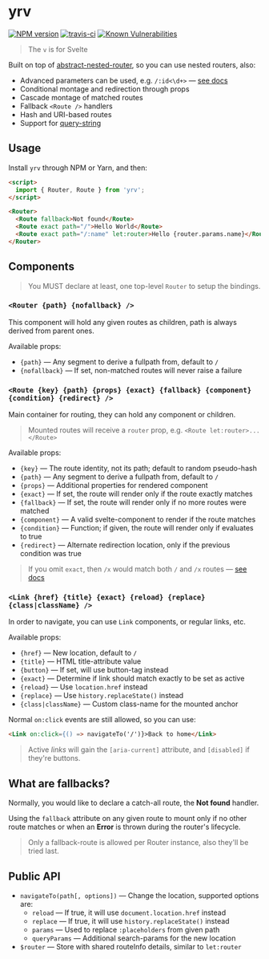 # yrv

[![NPM version](https://badge.fury.io/js/yrv.png)](http://badge.fury.io/js/yrv)
[![travis-ci](https://api.travis-ci.org/pateketrueke/yrv.svg)](https://travis-ci.org/pateketrueke/yrv)
[![Known Vulnerabilities](https://snyk.io/test/npm/yrv/badge.svg)](https://snyk.io/test/npm/yrv)

> The `v` is for Svelte

Built on top of [abstract-nested-router](https://www.npmjs.com/package/abstract-nested-router), so you can use nested routers, also:

- Advanced parameters can be used, e.g. `/:id<\d+>` &mdash; [see docs](https://www.npmjs.com/package/abstract-nested-router#params)
- Conditional montage and redirection through props
- Cascade montage of matched routes
- Fallback `<Route />` handlers
- Hash and URI-based routes
- Support for [query-string](https://www.npmjs.com/package/query-string)

## Usage

Install `yrv` through NPM or Yarn, and then:

```html
<script>
  import { Router, Route } from 'yrv';
</script>

<Router>
  <Route fallback>Not found</Route>
  <Route exact path="/">Hello World</Route>
  <Route exact path="/:name" let:router>Hello {router.params.name}</Route>
</Router>
```

## Components

> You MUST declare at least, one top-level `Router` to setup the bindings.

### `<Router {path} {nofallback} />`

This component will hold any given routes as children, path is always derived from parent ones.

Available props:

- `{path}` &mdash; Any segment to derive a fullpath from, default to `/`
- `{nofallback}` &mdash; If set, non-matched routes will never raise a failure

### `<Route {key} {path} {props} {exact} {fallback} {component} {condition} {redirect} />`

Main container for routing, they can hold any component or children.

> Mounted routes will receive a `router` prop, e.g. `<Route let:router>...</Route>`

Available props:

- `{key}` &mdash; The route identity, not its path; default to random pseudo-hash
- `{path}` &mdash; Any segment to derive a fullpath from, default to `/`
- `{props}` &mdash; Additional properties for rendered component
- `{exact}` &mdash; If set, the route will render only if the route exactly matches
- `{fallback}` &mdash; If set, the route will render only if no more routes were matched
- `{component}` &mdash; A valid svelte-component to render if the route matches
- `{condition}` &mdash; Function; if given, the route will render only if evaluates to true
- `{redirect}` &mdash; Alternate redirection location, only if the previous condition was true

> If you omit `exact`, then `/x` would match both `/` and `/x` routes &mdash; [see docs](https://www.npmjs.com/package/abstract-nested-router#params)

### `<Link {href} {title} {exact} {reload} {replace} {class|className} />`

In order to navigate, you can use `Link` components, or regular links, etc.

Available props:

- `{href}` &mdash; New location, default to `/`
- `{title}` &mdash; HTML title-attribute value
- `{button}` &mdash; If set, will use button-tag instead
- `{exact}` &mdash; Determine if link should match exactly to be set as active
- `{reload}` &mdash; Use `location.href` instead
- `{replace}` &mdash; Use `history.replaceState()` instead
- `{class|className}` &mdash; Custom class-name for the mounted anchor

Normal `on:click` events are still allowed, so you can use:

```html
<Link on:click={() => navigateTo('/')}>Back to home</Link>
```

> Active _links_ will gain the `[aria-current]` attribute, and `[disabled]` if they're buttons.

## What are fallbacks?

Normally, you would like to declare a catch-all route, the **Not found** handler.

Using the `fallback` attribute on any given route to mount only if no other route matches or when an **Error** is thrown during the router's lifecycle.

> Only a fallback-route is allowed per Router instance, also they'll be tried last.

## Public API

- `navigateTo(path[, options])` &mdash; Change the location, supported options are:
  - `reload` &mdash; If true, it will use `document.location.href` instead
  - `replace` &mdash; If true, it will use `history.replaceState()` instead
  - `params` &mdash; Used to replace `:placeholders` from given path
  - `queryParams` &mdash; Additional search-params for the new location
- `$router` &mdash; Store with shared routeInfo details, similar to `let:router`
